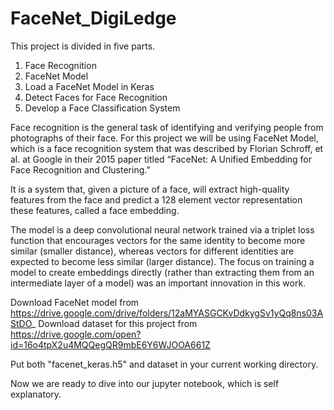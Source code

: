 # FaceNet_DigiLedge
This project is divided in five parts. 
1) Face Recognition
2) FaceNet Model
3) Load a FaceNet Model in Keras
4) Detect Faces for Face Recognition
5) Develop a Face Classification System

Face recognition is the general task of identifying and verifying people from photographs of their face. For this project we will be using FaceNet Model, which is a face recognition system that was described by Florian Schroff, et al. at Google in their 2015 paper titled “FaceNet: A Unified Embedding for Face Recognition and Clustering.”

It is a system that, given a picture of a face, will extract high-quality features from the face and predict a 128 element vector representation these features, called a face embedding.

The model is a deep convolutional neural network trained via a triplet loss function that encourages vectors for the same identity to become more similar (smaller distance), whereas vectors for different identities are expected to become less similar (larger distance). The focus on training a model to create embeddings directly (rather than extracting them from an intermediate layer of a model) was an important innovation in this work.

Download FaceNet model from https://drive.google.com/drive/folders/12aMYASGCKvDdkygSv1yQq8ns03AStDO_
Download dataset for this project from https://drive.google.com/open?id=16o4tpX2u4MQQegQR9mbE6Y6WJOOA661Z 

Put both "facenet_keras.h5" and dataset in your current working directory. 

Now we are ready to dive into our jupyter notebook, which is self explanatory. 
